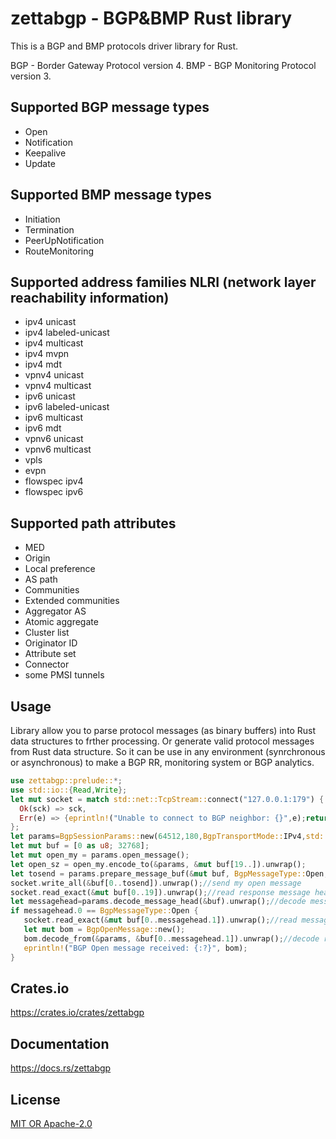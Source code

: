 zettabgp - BGP&BMP Rust library
====================

This is a BGP and BMP protocols driver library for Rust.

BGP - Border Gateway Protocol version 4.
BMP - BGP Monitoring Protocol version 3.

## Supported BGP message types
 * Open
 * Notification
 * Keepalive
 * Update

## Supported BMP message types
 * Initiation
 * Termination
 * PeerUpNotification
 * RouteMonitoring

## Supported address families NLRI (network layer reachability information)
 * ipv4 unicast
 * ipv4 labeled-unicast
 * ipv4 multicast
 * ipv4 mvpn
 * ipv4 mdt
 * vpnv4 unicast
 * vpnv4 multicast
 * ipv6 unicast
 * ipv6 labeled-unicast
 * ipv6 multicast
 * ipv6 mdt
 * vpnv6 unicast
 * vpnv6 multicast
 * vpls
 * evpn
 * flowspec ipv4
 * flowspec ipv6

## Supported path attributes
 * MED
 * Origin
 * Local preference
 * AS path
 * Communities
 * Extended communities
 * Aggregator AS
 * Atomic aggregate
 * Cluster list
 * Originator ID
 * Attribute set
 * Connector
 * some PMSI tunnels

## Usage

Library allow you to parse protocol messages (as binary buffers) into Rust data structures to frther processing.
Or generate valid protocol messages from Rust data structure.
So it can be use in any environment (synrchronous or asynchronous) to make a BGP RR, monitoring system or BGP analytics.

```rust
use zettabgp::prelude::*;
use std::io::{Read,Write};
let mut socket = match std::net::TcpStream::connect("127.0.0.1:179") {
  Ok(sck) => sck,
  Err(e) => {eprintln!("Unable to connect to BGP neighbor: {}",e);return;}
};
let params=BgpSessionParams::new(64512,180,BgpTransportMode::IPv4,std::net::Ipv4Addr::new(1,1,1,1),vec![BgpCapability::SafiIPv4u].into_iter().collect());
let mut buf = [0 as u8; 32768];
let mut open_my = params.open_message();
let open_sz = open_my.encode_to(&params, &mut buf[19..]).unwrap();
let tosend = params.prepare_message_buf(&mut buf, BgpMessageType::Open, open_sz).unwrap();
socket.write_all(&buf[0..tosend]).unwrap();//send my open message
socket.read_exact(&mut buf[0..19]).unwrap();//read response message head
let messagehead=params.decode_message_head(&buf).unwrap();//decode message head
if messagehead.0 == BgpMessageType::Open {
   socket.read_exact(&mut buf[0..messagehead.1]).unwrap();//read message body
   let mut bom = BgpOpenMessage::new();
   bom.decode_from(&params, &buf[0..messagehead.1]).unwrap();//decode received message body
   eprintln!("BGP Open message received: {:?}", bom);
}
```


## Crates.io

https://crates.io/crates/zettabgp

## Documentation

https://docs.rs/zettabgp

## License

[MIT OR Apache-2.0](LICENSE)